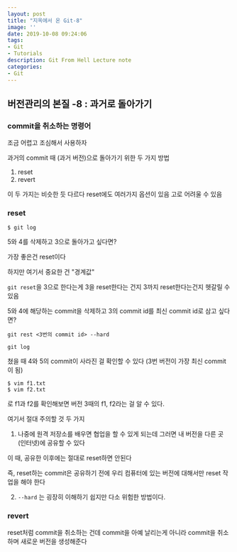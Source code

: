 ```yaml
---
layout: post
title: "지옥에서 온 Git-8"
image: ''
date: 2019-10-08 09:24:06
tags: 
- Git
- Tutorials
description: Git From Hell Lecture note
categories:
- Git
---
```


## 버전관리의 본질 -8 : 과거로 돌아가기

### commit을 취소하는 명령어

조금 어렵고 조심해서 사용하자

과거의 commit 때 (과거 버전)으로 돌아가기 위한 두 가지 방법

1. reset
2. revert

이 두 가지는 비슷한 듯 다르다
reset에도 여러가지 옵션이 있음 고로 어려울 수 있음


### reset

```
$ git log
```
5와 4를 삭제하고 3으로 돌아가고 싶다면?

가장 좋은건 reset이다

하지만 여기서 중요한 건 "경계값"

`git reset`을 3으로 한다는게
3을 reset한다는 건지
3까지 reset한다는건지 헷갈릴 수 있음

 5와 4에 해당하는 commit을 삭제하고 
 3의 commit id를 최신 commit id로 삼고 싶다면?

```
git rest <3번의 commit id> --hard
```

```
git log
```
쳤을 때 4와 5의 commit이 사라진 걸 확인할 수 있다
(3번 버전이 가장 최신 commit이 됨)

```
$ vim f1.txt
$ vim f2.txt
```
로 f1과 f2를 확인해보면 
버전 3때의 f1, f2라는 걸 알 수 있다.

여기서 절대 주의할 것 두 가지

1. 나중에 원격 저장소를 배우면 협업을 할 수 있게 되는데
그러면 내 버전을 다른 곳 (인터넷)에 공유할 수 있다

이 때, 공유한 이후에는 절대로 reset하면 안된다

즉, reset하는 commit은 공유하기 전에 
우리 컴퓨터에 있는 버전에 대해서만 reset 작업을 해야 한다

2.  `--hard` 는 굉장히 이해하기 쉽지만 다소 위험한 방법이다.


### revert

reset처럼 commit을 취소하는 건데
commit을 아예 날리는게 아니라
commit을 취소하며 새로운 버전을 생성해준다